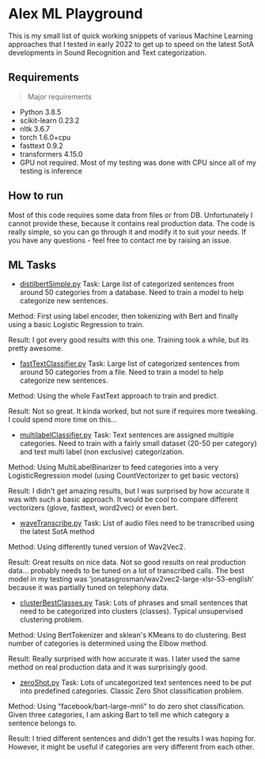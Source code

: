 # Alex ML Playground

This is my small list of quick working snippets of various Machine Learning approaches that I tested in early 2022 to get up to speed on the latest SotA developments in Sound Recognition and Text categorization.

## Requirements
> Major requirements

- Python 3.8.5
- scikit-learn 0.23.2
- nltk 3.6.7
- torch 1.6.0+cpu
- fasttext 0.9.2
- transformers 4.15.0
- GPU not required. Most of my testing was done with CPU since all of my testing is inference

## How to run
Most of this code requires some data from files or from DB. Unfortunately I cannot provide these, because it contains real production data. The code is really simple, so you can go through it and modify it to suit your needs. If you have any questions - feel free to contact me by raising an issue.

## ML Tasks

- [distilbertSimple.py](https://github.com/alexturyev/ml_snippets_2022/main/distilbertSimple.py)
Task:
Large list of categorized sentences from around 50 categories from a database. Need to train a model to help categorize new sentences.

Method:
First using label encoder, then tokenizing with Bert and finally using a basic Logistic Regression to train.

Result:
I got every good results with this one. Training took a while, but its pretty awesome.

- [fastTextClassifier.py](https://github.com/alexturyev/ml_snippets_2022/main/fastTextClassifier.py)
Task:
Large list of categorized sentences from around 50 categories from a file. Need to train a model to help categorize new sentences.

Method:
Using the whole FastText approach to train and predict.

Result:
Not so great. It kinda worked, but not sure if requires more tweaking. I could spend more time on this...

- [multilabelClassifier.py](https://github.com/alexturyev/ml_snippets_2022/main/multilabelClassifier.py)
Task:
Text sentences are assigned multiple categories. Need to train with a fairly small dataset (20-50 per category) and test multi label (non exclusive) categorization.

Method:
Using MultiLabelBinarizer to feed categories into a very LogisticRegression model (using CountVectorizer to get basic vectors)

Result:
I didn't get amazing results, but I was surprised by how accurate it was with such a basic approach. It would be cool to compare different vectorizers (glove, fasttext, word2vec) or even bert.


- [waveTranscribe.py](https://github.com/alexturyev/ml_snippets_2022/main/waveTranscribe.py)
Task:
List of audio files need to be transcribed using the latest SotA method

Method:
Using differently tuned version of Wav2Vec2.

Result:
Great results on nice data. Not so good results on real production data... probably needs to be tuned on a lot of transcribed calls. The best model in my testing was 'jonatasgrosman/wav2vec2-large-xlsr-53-english' because it was partially tuned on telephony data.


- [clusterBestClasses.py](https://github.com/alexturyev/ml_snippets_2022/clusterBestClasses.py)
Task:
Lots of phrases and small sentences that need to be categorized into clusters (classes). Typical unsupervised clustering problem.

Method:
Using BertTokenizer and sklean's KMeans to do clustering. Best number of categories is determined using the Elbow method.

Result:
Really surprised with how accurate it was. I later used the same method on real production data and it was surprisingly good.

- [zeroShot.py](https://github.com/alexturyev/ml_snippets_2022/zeroShot.py)
Task:
Lots of uncategorized text sentences need to be put into predefined categories. Classic Zero Shot classification problem.

Method:
Using "facebook/bart-large-mnli" to do zero shot classification. Given three categories, I am asking Bart to tell me which category a sentence belongs to.

Result:
I tried different sentences and didn't get the results I was hoping for. However, it might be useful if categories are very different from each other.

